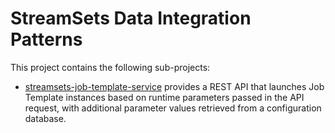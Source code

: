 # StreamSets Data Integration Patterns

This project contains the following sub-projects:

- [streamsets-job-template-service](streamsets-job-template-service) provides a REST API that launches Job Template instances based on runtime parameters passed in the API request, with additional parameter values retrieved from a configuration database. 
